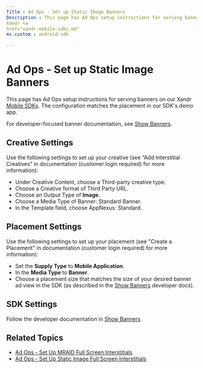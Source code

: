 ```yaml
---
Title : Ad Ops - Set up Static Image Banners
Description : This page has Ad Ops setup instructions for serving banners on our
Xandr <a
href="xandr-mobile-sdks.md"
ms.custom : android-sdk

---
```



# Ad Ops - Set up Static Image Banners



This page has Ad Ops setup instructions for serving banners on our
Xandr <a
href="xandr-mobile-sdks.md"
class="xref" target="_blank">Mobile SDKs</a>. The configuration matches
the placement in our SDK's demo app.

For developer-focused banner documentation, see <a
href="show-banners-on-ios.md"
class="xref" target="_blank">Show Banners</a>.



## Creative Settings



Use the following settings to set up your creative (see “Add
Interstitial Creatives” in  documentation
(customer login required) for more information):

- Under Creative Content, choose a
  Third-party creative  type.
- Choose a Creative format of Third
  Party URL.
- Choose an Output Type of **Image**.
- Choose a Media Type of Banner: Standard
  Banner.
- In the Template field, choose
  AppNexus: Standard.







## Placement Settings



Use the following settings to set up your placement (see "Create a
Placement" in  documentation (customer login
required) for more information):

- Set the **Supply Type** to **Mobile Application**.
- In the **Media Type** to **Banner**.
- Choose a placement size that matches the size of your desired banner
  ad view in the SDK (as described in the <a
  href="show-banners-on-ios.md"
  class="xref" target="_blank">Show Banners</a> developer docs).







## SDK Settings

Follow the developer documentation in <a
href="show-banners-on-ios.md"
class="xref" target="_blank">Show Banners</a>





## Related Topics



- <a
  href="ad-ops---set-up-mraid-full-screen-interstitials.md"
  class="xref" target="_blank">Ad Ops - Set Up MRAID Full Screen
  Interstitials</a>
- <a
  href="ad-ops---set-up-static-image-full-screen-interstitials.md"
  class="xref" target="_blank">Ad Ops - Set Up Static Image Full Screen
  Interstitials</a>








